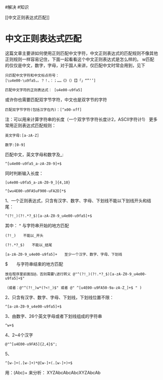 #解决 #知识 



[[中文正则表达式匹配]]

# 中文正则表达式匹配



这篇文章主要讲如何使用正则匹配中文字符，中文正则表达式的匹配规则不像其他正则规则一样容易记住，下面一起看看这个中文正则表达式是怎么样的。 w匹配的仅仅是中文，数字，字母，对于国人来讲，仅匹配中文时常会用到，见下

```
只匹配中文字符和中文标点符号：
[\u4e00-\u9fa5，。？！、：；……《》（）【】「」“”‘’]
```

```
匹配中文字符的正则表达式： [u4e00-u9fa5]
```

或许你也需要匹配双字节字符，中文也是双字节的字符

```
匹配双字节字符(包括汉字在内)：[^x00-xff]
```

注：可以用来计算字符串的长度（一个双字节字符长度计2，ASCII字符计1） 更多常用正则表达式匹配规则：

```
英文字母:[a-zA-Z]

数字:[0-9]
```

匹配中文，英文字母和数字及_:

```
^[u4e00-u9fa5_a-zA-Z0-9]+$
```

同时判断输入长度：

```
[u4e00-u9fa5_a-zA-Z0-9_]{4,10}

^[wu4E00-u9FA5uF900-uFA2D]*$
```

1、一个正则表达式，只含有汉字、数字、字母、下划线不能以下划线开头和结尾：

```
^(?!_)(?!.*?_$)[a-zA-Z0-9_u4e00-u9fa5]+$
```

其中： ^ 与字符串开始的地方匹配

```
(?!_)　　不能以_开头

(?!.*?_$)　　不能以_结尾

[a-zA-Z0-9_u4e00-u9fa5]+　　至少一个汉字、数字、字母、下划线
```

$　　与字符串结束的地方匹配

```
放在程序里前面加@，否则需要\进行转义 @"^(?!_)(?!.*?_$)[a-zA-Z0-9_u4e00-u9fa5]+$"

（或者：@"^(?!_)w*(?<!_)$" 或者 @" ^[u4E00-u9FA50-9a-zA-Z_]+$ " )
```

2、只含有汉字、数字、字母、下划线，下划线位置不限：

```
^[a-zA-Z0-9_u4e00-u9fa5]+$
```

3、由数字、26个英文字母或者下划线组成的字符串

```
^w+$
```

4、2~4个汉字

```
@"^[u4E00-u9FA5]{2,4}$";
```

5、

```
^[w-]+(.[w-]+)*@[w-]+(.[w-]+)+$
```

用：(Abc)+ 来分析： XYZAbcAbcAbcXYZAbcAb